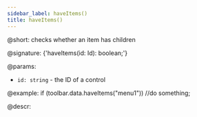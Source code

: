 ```yaml
---
sidebar_label: haveItems()
title: haveItems()
---          
```


@short: checks whether an item has children

@signature: {'haveItems(id: Id): boolean;'}

@params:
- `id: string` - the ID of a control

@example:
if (toolbar.data.haveItems("menu1"))
    //do something;

@descr:

